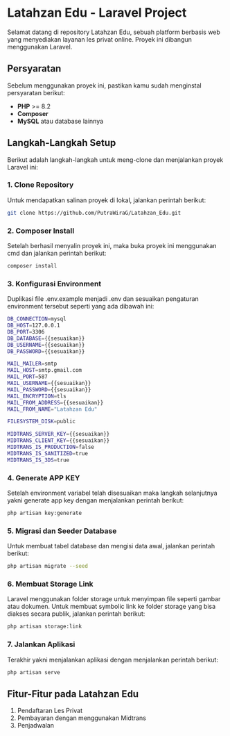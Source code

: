 # Latahzan Edu - Laravel Project

Selamat datang di repository Latahzan Edu, sebuah platform berbasis web yang menyediakan layanan les privat online. Proyek ini dibangun menggunakan Laravel.

## Persyaratan

Sebelum menggunakan proyek ini, pastikan kamu sudah menginstal persyaratan berikut:
- **PHP** >= 8.2
- **Composer**
- **MySQL** atau database lainnya

## Langkah-Langkah Setup

Berikut adalah langkah-langkah untuk meng-clone dan menjalankan proyek Laravel ini:

### 1. Clone Repository

Untuk mendapatkan salinan proyek di lokal, jalankan perintah berikut:

```bash
git clone https://github.com/PutraWiraG/Latahzan_Edu.git
```

### 2. Composer Install

Setelah berhasil menyalin proyek ini, maka buka proyek ini menggunakan cmd dan jalankan perintah berikut:

```bash
composer install
```

### 3. Konfigurasi Environment

Duplikasi file .env.example menjadi .env dan sesuaikan pengaturan environment tersebut seperti yang ada dibawah ini:

```bash
DB_CONNECTION=mysql
DB_HOST=127.0.0.1
DB_PORT=3306
DB_DATABASE={{sesuaikan}}
DB_USERNAME={{sesuaikan}}
DB_PASSWORD={{sesuaikan}}

MAIL_MAILER=smtp
MAIL_HOST=smtp.gmail.com
MAIL_PORT=587
MAIL_USERNAME={{sesuaikan}}
MAIL_PASSWORD={{sesuaikan}}
MAIL_ENCRYPTION=tls
MAIL_FROM_ADDRESS={{sesuaikan}}
MAIL_FROM_NAME="Latahzan Edu"

FILESYSTEM_DISK=public

MIDTRANS_SERVER_KEY={{sesuaikan}}
MIDTRANS_CLIENT_KEY={{sesuaikan}}
MIDTRANS_IS_PRODUCTION=false
MIDTRANS_IS_SANITIZED=true
MIDTRANS_IS_3DS=true
```

### 4. Generate APP KEY

Setelah environment variabel telah disesuaikan maka langkah selanjutnya yakni generate app key dengan menjalankan perintah berikut:

```bash
php artisan key:generate
```

### 5. Migrasi dan Seeder Database

Untuk membuat tabel database dan mengisi data awal, jalankan perintah berikut:

```bash
php artisan migrate --seed
```

### 6. Membuat Storage Link

Laravel menggunakan folder storage untuk menyimpan file seperti gambar atau dokumen. Untuk membuat symbolic link ke folder storage yang bisa diakses secara publik, jalankan perintah berikut:

```bash
php artisan storage:link
```

### 7. Jalankan Aplikasi

Terakhir yakni menjalankan aplikasi dengan menjalankan perintah berikut:

```bash
php artisan serve
```

## Fitur-Fitur pada Latahzan Edu
1. Pendaftaran Les Privat
2. Pembayaran dengan menggunakan Midtrans
3. Penjadwalan
